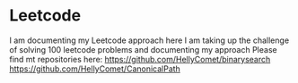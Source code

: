 # Leetcode
I am documenting my Leetcode approach here
I am taking up the challenge of solving 100 leetcode problems and documenting my approach
Please find mt repositories here:
https://github.com/HellyComet/binarysearch
https://github.com/HellyComet/CanonicalPath
